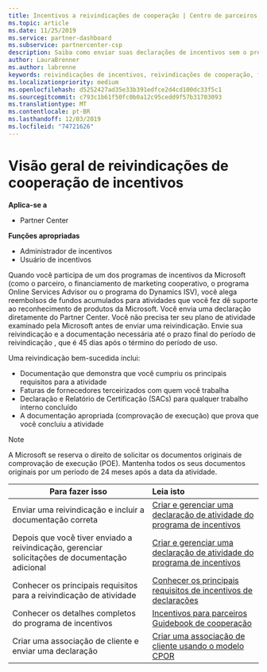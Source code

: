 ```yaml
---
title: Incentivos a reivindicações de cooperação | Centro de parceiros
ms.topic: article
ms.date: 11/25/2019
ms.service: partner-dashboard
ms.subservice: partnercenter-csp
description: Saiba como enviar suas declarações de incentivos sem o pré-requisito para que seu plano de atividade seja revisado.
author: LauraBrenner
ms.author: labrenne
keywords: reivindicações de incentivos, reivindicações de cooperação, fundos de cooperação
ms.localizationpriority: medium
ms.openlocfilehash: d5252427ad35e33b391edfce2d4cd100dc33f5c1
ms.sourcegitcommit: c793c1b61f50fc0b0a12c95cedd9f57b31703093
ms.translationtype: MT
ms.contentlocale: pt-BR
ms.lasthandoff: 12/03/2019
ms.locfileid: "74721626"
---
```

# <a name="incentives-co-op-claims-overview"></a>Visão geral de reivindicações de cooperação de incentivos

**Aplica-se a**

- Partner Center

**Funções apropriadas**

- Administrador de incentivos
- Usuário de incentivos

Quando você participa de um dos programas de incentivos da Microsoft (como o parceiro, o financiamento de marketing cooperativo, o programa Online Services Advisor ou o programa do Dynamics ISV), você alega reembolsos de fundos acumulados para atividades que você fez dê suporte ao reconhecimento de produtos da Microsoft. Você envia uma declaração diretamente do Partner Center. Você não precisa ter seu plano de atividade examinado pela Microsoft antes de enviar uma reivindicação. Envie sua reivindicação e a documentação necessária até o prazo final do período de reivindicação , que é 45 dias após o término do período de uso. 

Uma reivindicação bem-sucedida inclui:

- Documentação que demonstra que você cumpriu os principais requisitos para a atividade
- Faturas de fornecedores terceirizados com quem você trabalha
- Declaração e Relatório de Certificação (SACs) para qualquer trabalho interno concluído
- A documentação apropriada (comprovação de execução) que prova que você concluiu a atividade 

>[!NOTE]
>A Microsoft se reserva o direito de solicitar os documentos originais de comprovação de execução (POE). Mantenha todos os seus documentos originais por um período de 24 meses após a data da atividade. 

|**Para fazer isso**   |**Leia isto**   |
|-----------------|:--------------------------------------|
|Enviar uma reivindicação e incluir a documentação correta|[Criar e gerenciar uma declaração de atividade do programa de incentivos](create-incentives-claims.md)|
|Depois que você tiver enviado a reivindicação, gerenciar solicitações de documentação adicional|[Criar e gerenciar uma declaração de atividade do programa de incentivos](create-incentives-claims.md)  |
|Conhecer os principais requisitos para a reivindicação de atividade|[Conhecer os principais requisitos de incentivos de declarações](core-requirements.md)   |
|Conhecer os detalhes completos do programa de incentivos|[Incentivos para parceiros Guidebook de cooperação](https://assets.microsoft.com/coop-guidebook.pdf)
|Criar uma associação de cliente e enviar uma declaração |[Criar uma associação de cliente usando o modelo CPOR](submit-osa-claim.md)|
                                                                                 
                                   
